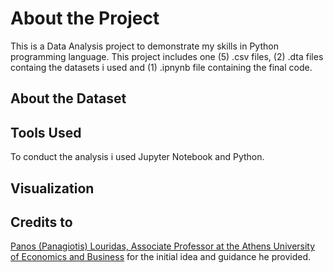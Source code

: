 # About the Project

This is a Data Analysis project to demonstrate my skills in Python programming language. This project includes one (5) .csv files, (2) .dta files containg the datasets i used and (1) .ipnynb file containing the final code.

## About the Dataset


## Tools Used

To conduct the analysis i used Jupyter Notebook and Python.

## Visualization


## Credits to 
<a href="https://github.com/louridas" target="_blank">Panos (Panagiotis) Louridas, Associate Professor at the Athens University of Economics and Business</a> for the initial idea and guidance he provided.



